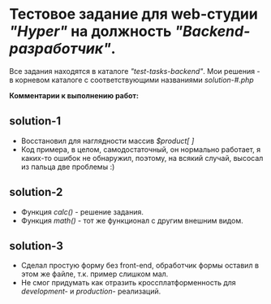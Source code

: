 # Тестовое задание для web-студии *"Hyper"* на должность *"Backend-разработчик"*.

Все задания находятся в каталоге *"test-tasks-backend"*.
Мои решения - в корневом каталоге с соответствующими названиями *solution-#.php*

**Комментарии к выполнению работ:**
## solution-1
* Восстановил для наглядности массив *$product[ ]*
* Код примера, в целом, самодостаточный, он нормально работает, я каких-то ошибок не обнаружил, поэтому, на всякий случай, высосал из пальца две проблемы :)

## solution-2
* Функция *calc()* - решение задания.
* Функция *math()* - тот же функционал с другим внешним видом.

## solution-3
* Сделал простую форму без front-end, обработчик формы оставил в этом же файле, т.к. пример слишком мал.
* Не смог придумать как отразить кроссплатформенность для *development-* и *production-* реализаций.

